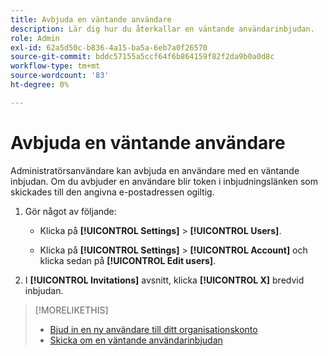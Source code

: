 ```yaml
---
title: Avbjuda en väntande användare
description: Lär dig hur du återkallar en väntande användarinbjudan.
role: Admin
exl-id: 62a5d50c-b836-4a15-ba5a-6eb7a0f26570
source-git-commit: bddc57155a5ccf64f6b864159f82f2da9b0a0d8c
workflow-type: tm+mt
source-wordcount: '83'
ht-degree: 0%

---
```


# Avbjuda en väntande användare

Administratörsanvändare kan avbjuda en användare med en väntande inbjudan. Om du avbjuder en användare blir token i inbjudningslänken som skickades till den angivna e-postadressen ogiltig.

1. Gör något av följande:

   * Klicka på **[!UICONTROL Settings]** > **[!UICONTROL Users]**.

   * Klicka på **[!UICONTROL Settings]** > **[!UICONTROL Account]** och klicka sedan på **[!UICONTROL Edit users]**.

1. I **[!UICONTROL Invitations]** avsnitt, klicka **[!UICONTROL X]** bredvid inbjudan.

>[!MORELIKETHIS]
>
>* [Bjud in en ny användare till ditt organisationskonto](user-invite.md)
>* [Skicka om en väntande användarinbjudan](user-resend-invite.md)

<!-- >* [Edit User Permissions or Delete a User](user-edit.md) -->
